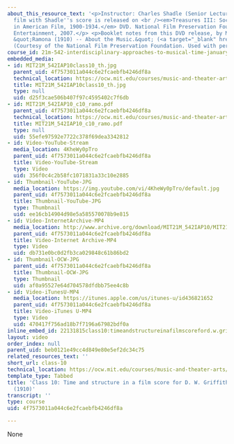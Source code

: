 ```yaml
---
about_this_resource_text: '<p>Instructor: Charles Shadle (Senior Lecturer in Music)</p><p>This
  film with Shadle''s score is released on <br /><em>Treasures III: Social Issues
  in American Film, 1900-1934.</em> DVD. National Film Preservation Foundation/Image
  Entertainment, 2007.</p> <p>Booklet notes from this DVD release, by Martin Marks.
  &quot;Ramona (1910) -- About the Music.&quot; (<a target="_blank" href="./resolveuid/55efe97592e7722c378f69dea3342812">PDF</a>)
  (Courtesy of the National Film Preservation Foundation. Used with permission.)</p>'
course_id: 21m-542-interdisciplinary-approaches-to-musical-time-january-iap-2010
embedded_media:
- id: MIT21M_542IAP10class10_th.jpg
  parent_uid: 4f7573011a044c6e2fcaebfb4246df8a
  technical_location: https://ocw.mit.edu/courses/music-and-theater-arts/21m-542-interdisciplinary-approaches-to-musical-time-january-iap-2010/classroom-sessions/class-10/MIT21M_542IAP10class10_th.jpg
  title: MIT21M_542IAP10class10_th.jpg
  type: null
  uid: d25f3cae506b407f97c4595402c7f6db
- id: MIT21M_542IAP10_c10_ramo.pdf
  parent_uid: 4f7573011a044c6e2fcaebfb4246df8a
  technical_location: https://ocw.mit.edu/courses/music-and-theater-arts/21m-542-interdisciplinary-approaches-to-musical-time-january-iap-2010/classroom-sessions/class-10/MIT21M_542IAP10_c10_ramo.pdf
  title: MIT21M_542IAP10_c10_ramo.pdf
  type: null
  uid: 55efe97592e7722c378f69dea3342812
- id: Video-YouTube-Stream
  media_location: 4KheWy0pTro
  parent_uid: 4f7573011a044c6e2fcaebfb4246df8a
  title: Video-YouTube-Stream
  type: Video
  uid: 356f0c4c2b58fc1071831a33c10e2885
- id: Thumbnail-YouTube-JPG
  media_location: https://img.youtube.com/vi/4KheWy0pTro/default.jpg
  parent_uid: 4f7573011a044c6e2fcaebfb4246df8a
  title: Thumbnail-YouTube-JPG
  type: Thumbnail
  uid: ee16cb14904d98e5a585570078b9e815
- id: Video-InternetArchive-MP4
  media_location: http://www.archive.org/download/MIT21M_542IAP10/MIT21M_542IAP10class10_300k.mp4
  parent_uid: 4f7573011a044c6e2fcaebfb4246df8a
  title: Video-Internet Archive-MP4
  type: Video
  uid: db731e0bc0d2fb3ca029848c61b86bd2
- id: Thumbnail-OCW-JPG
  parent_uid: 4f7573011a044c6e2fcaebfb4246df8a
  title: Thumbnail-OCW-JPG
  type: Thumbnail
  uid: af0a95527e64d704578dfdbb75ee4c8b
- id: Video-iTunesU-MP4
  media_location: https://itunes.apple.com/us/itunes-u/id436821652
  parent_uid: 4f7573011a044c6e2fcaebfb4246df8a
  title: Video-iTunes U-MP4
  type: Video
  uid: 470417f756ad18b7f7196a67982bdf0a
inline_embed_id: 22131815class10:timeandstructureinafilmscoreford.w.griffith'sramona(1910)50193041
layout: video
order_index: null
parent_uid: beb0121e49cc4d849e80e5ef2dc34c75
related_resources_text: ''
short_url: class-10
technical_location: https://ocw.mit.edu/courses/music-and-theater-arts/21m-542-interdisciplinary-approaches-to-musical-time-january-iap-2010/classroom-sessions/class-10
template_type: Tabbed
title: 'Class 10: Time and structure in a film score for D. W. Griffith''s Ramona
  (1910)'
transcript: ''
type: course
uid: 4f7573011a044c6e2fcaebfb4246df8a

---
```

None